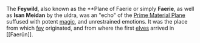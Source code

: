 The **Feywild**, also known as the **Plane of Faerie or simply **Faerie**, as well as **Isan Meidan** by the uldra, was an "echo" of the [Prime Material Plane](https://forgottenrealms.fandom.com/wiki/Prime_Material_Plane "Prime Material Plane") suffused with potent [magic](https://forgottenrealms.fandom.com/wiki/Magic "Magic"), and unrestrained emotions. It was the place from which [fey](https://forgottenrealms.fandom.com/wiki/Fey "Fey") originated, and from where the first [elves](https://forgottenrealms.fandom.com/wiki/Elves "Elves") arrived in [[Faerûn]].